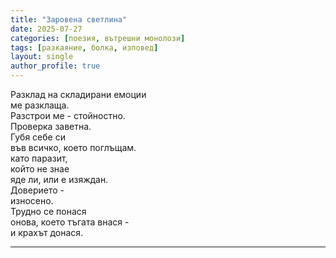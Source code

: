```yaml
---
title: "Заровена светлина"
date: 2025-07-27
categories: [поезия, вътрешни монолози]
tags: [разкаяние, болка, изповед]
layout: single
author_profile: true
---
```


<div class="poem3">

Разклад на складирани емоции<br/>
ме разклаща.<br/>
Разстрои ме - стойностно.<br/>
Проверка заветна.<br/>
Губя себе си<br/>
във всичко, което поглъщам.<br/>
като паразит,<br/>
който не знае<br/>
яде ли, или е изяждан.<br/>
Доверието -<br/>
износено.<br/>
Трудно се понася<br/>
онова, което тъгата внася - <br/>
и крахът донася.<br/>
<hr/>
</div>